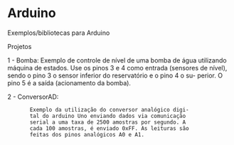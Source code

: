 # Arduino
Exemplos/bibliotecas para Arduino

Projetos

1 - Bomba: 
           Exemplo de controle de nível de uma bomba de água
           utilizando máquina de estados. Use os pinos 3 e 4
           como entrada (sensores de nível), sendo o pino 3
           o sensor inferior do reservatório e o pino 4 o su-
           perior. O pino 5 é a saída (acionamento da bomba).
           
2 - ConversorAD:

           Exemplo da utilização do conversor analógico digi-
           tal do arduino Uno enviando dados via comunicação
           serial a uma taxa de 2500 amostras por segundo. A
           cada 100 amostras, é enviado 0xFF. As leituras são
           feitas dos pinos analógicos A0 e A1.
           
           
